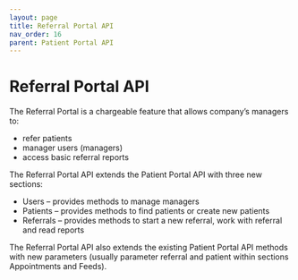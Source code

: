 ```yaml
---
layout: page
title: Referral Portal API
nav_order: 16
parent: Patient Portal API
---
```


# Referral Portal API
The Referral Portal is a chargeable feature that allows company’s managers to:- refer patients- manager users (managers)- access basic referral reportsThe Referral Portal API extends the Patient Portal API with three new sections:- Users – provides methods to manage managers- Patients – provides methods to find patients or create new patients- Referrals – provides methods to start a new referral, work with referral and read reportsThe Referral Portal API also extends the existing Patient Portal API methods with new parameters (usually parameter referral and patient within sections Appointments and Feeds).